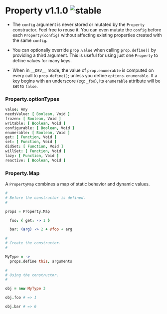
# Property v1.1.0 ![stable](https://img.shields.io/badge/stability-stable-4EBA0F.svg?style=flat)

- The `config` argument is never stored or mutated by the `Property` constructor. Feel free to reuse it. You can even mutate the `config` before each `Property(config)` without affecting existing properties created with the same `config`.

- You can optionally override `prop.value` when calling `prop.define()` by providing a third argument. This is useful for using just one `Property` to define values for many keys.

- When in `__DEV__` mode, the value of `prop.enumerable` is computed on every call to `prop.define()`; unless you define `options.enumerable`. If a key begins with an underscore (eg: `_foo`), its `enumerable` attribute will be set to `false`.

### Property.optionTypes

```coffee
value: Any
needsValue: [ Boolean, Void ]
frozen: [ Boolean, Void ]
writable: [ Boolean, Void ]
configurable: [ Boolean, Void ]
enumerable: [ Boolean, Void ]
get: [ Function, Void ]
set: [ Function, Void ]
didSet: [ Function, Void ]
willSet: [ Function, Void ]
lazy: [ Function, Void ]
reactive: [ Boolean, Void ]
```

### Property.Map

A `PropertyMap` combines a map of static behavior and dynamic values.

```coffee
#
# Before the constructor is defined.
#

props = Property.Map

  foo: { get: -> 1 }

  bar: (arg) -> 2 + @foo + arg

#
# Create the constructor.
#

MyType = ->
  props.define this, arguments

#
# Using the constructor.
#

obj = new MyType 3

obj.foo # => 1

obj.bar # => 6
```
